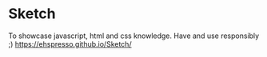 # Sketch
To showcase javascript, html and css knowledge. Have and use responsibly ;)
https://ehspresso.github.io/Sketch/
